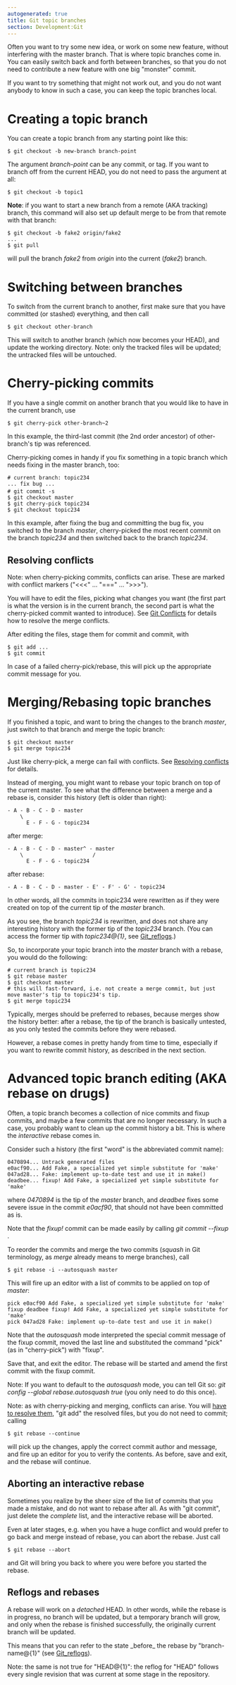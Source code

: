 ```yaml
---
autogenerated: true
title: Git topic branches
section: Development:Git
---
```



 Often you want to try some new idea, or work on some new feature, without interfering with the master branch. That is where topic branches come in. You can easily switch back and forth between branches, so that you do not need to contribute a new feature with one big "monster" commit.

If you want to try something that might not work out, and you do not want anybody to know in such a case, you can keep the topic branches local.

Creating a topic branch
=======================

You can create a topic branch from any starting point like this:

`$ git checkout -b new-branch branch-point`

The argument *branch-point* can be any commit, or tag. If you want to branch off from the current HEAD, you do not need to pass the argument at all:

`$ git checkout -b topic1`

**Note**: if you want to start a new branch from a remote (AKA tracking) branch, this command will also set up default merge to be from that remote with that branch:

`$ git checkout -b fake2 origin/fake2`  
`...`  
`$ git pull`

will pull the branch *fake2* from *origin* into the current (*fake2*) branch.

Switching between branches
==========================

To switch from the current branch to another, first make sure that you have committed (or stashed) everything, and then call

`$ git checkout other-branch`

This will switch to another branch (which now becomes your HEAD), and update the working directory. Note: only the tracked files will be updated; the untracked files will be untouched.

Cherry-picking commits
======================

If you have a single commit on another branch that you would like to have in the current branch, use

`$ git cherry-pick other-branch~2`

In this example, the third-last commit (the 2nd order ancestor) of other-branch's tip was referenced.

Cherry-picking comes in handy if you fix something in a topic branch which needs fixing in the master branch, too:

`# current branch: topic234`  
`... fix bug ...`  
`# git commit -s `<file>  
`$ git checkout master`  
`$ git cherry-pick topic234`  
`$ git checkout topic234`

In this example, after fixing the bug and committing the bug fix, you switched to the branch *master*, cherry-picked the most recent commit on the branch *topic234* and then switched back to the branch *topic234*.

## Resolving conflicts

Note: when cherry-picking commits, conflicts can arise. These are marked with conflict markers ("&lt;&lt;&lt;" ... "===" ... "&gt;&gt;&gt;").

You will have to edit the files, picking what changes you want (the first part is what the version is in the current branch, the second part is what the cherry-picked commit wanted to introduce). See [Git Conflicts](/develop/git/conflicts) for details how to resolve the merge conflicts.

After editing the files, stage them for commit and commit, with

`$ git add `<file>`...`  
`$ git commit`

In case of a failed cherry-pick/rebase, this will pick up the appropriate commit message for you.

Merging/Rebasing topic branches
===============================

If you finished a topic, and want to bring the changes to the branch *master*, just switch to that branch and merge the topic branch:

`$ git checkout master`  
`$ git merge topic234`

Just like cherry-pick, a merge can fail with conflicts. See [Resolving conflicts](/develop/git/topic-branches#resolving-conflicts) for details.

Instead of merging, you might want to rebase your topic branch on top of the current master. To see what the difference between a merge and a rebase is, consider this history (left is older than right):

`- A - B - C - D - master`  
`    \`  
`      E - F - G - topic234`

after merge:

`- A - B - C - D - master^ - master`  
`    \                      /`  
`      E - F - G - topic234`

after rebase:

`- A - B - C - D - master - E' - F' - G' - topic234`

In other words, all the commits in topic234 were rewritten as if they were created on top of the current tip of the *master* branch.

As you see, the branch *topic234* is rewritten, and does not share any interesting history with the former tip of the *topic234* branch. (You can access the former tip with *topic234@{1}*, see [Git\_reflogs](/develop/git/reflogs).)

So, to incorporate your topic branch into the *master* branch with a rebase, you would do the following:

`# current branch is topic234`  
`$ git rebase master`  
`$ git checkout master`  
`# this will fast-forward, i.e. not create a merge commit, but just move master's tip to topic234's tip.`  
`$ git merge topic234`

Typically, merges should be preferred to rebases, because merges show the history better: after a rebase, the tip of the branch is basically untested, as you only tested the commits before they were rebased.

However, a rebase comes in pretty handy from time to time, especially if you want to rewrite commit history, as described in the next section.

Advanced topic branch editing (AKA rebase on drugs)
===================================================

Often, a topic branch becomes a collection of nice commits and fixup commits, and maybe a few commits that are no longer necessary. In such a case, you probably want to clean up the commit history a bit. This is where the *interactive* rebase comes in.

Consider such a history (the first "word" is the abbreviated commit name):

`0470894... Untrack generated files`  
`e0acf90... Add Fake, a specialized yet simple substitute for 'make'`  
`047ad28... Fake: implement up-to-date test and use it in make()`  
`deadbee... fixup! Add Fake, a specialized yet simple substitute for 'make'`

where *0470894* is the tip of the *master* branch, and *deadbee* fixes some severe issue in the commit *e0acf90*, that should not have been committed as is.

Note that the *fixup!* commit can be made easily by calling *git commit --fixup <commit-to-fixup>*.

To reorder the commits and merge the two commits (*squash* in Git terminology, as *merge* already means to merge branches), call

`$ git rebase -i --autosquash master`

This will fire up an editor with a list of commits to be applied on top of *master*:

`pick e0acf90 Add Fake, a specialized yet simple substitute for 'make'`  
`fixup deadbee fixup! Add Fake, a specialized yet simple substitute for 'make'`  
`pick 047ad28 Fake: implement up-to-date test and use it in make()`

Note that the *autosquash* mode interpreted the special commit message of the fixup commit, moved the last line and substituted the command "pick" (as in "cherry-pick") with "fixup".

Save that, and exit the editor. The rebase will be started and amend the first commit with the fixup commit.

Note: If you want to default to the *autosquash* mode, you can tell Git so: *git config --global rebase.autosquash true* (you only need to do this once).

Note: as with cherry-picking and merging, conflicts can arise. You will [have to resolve them](/develop/git/conflicts), "git add" the resolved files, but you do not need to commit; calling

`$ git rebase --continue`

will pick up the changes, apply the correct commit author and message, and fire up an editor for you to verify the contents. As before, save and exit, and the rebase will continue.

## Aborting an interactive rebase

Sometimes you realize by the sheer size of the list of commits that you made a mistake, and do not want to rebase after all. As with "git commit", just delete the *complete* list, and the interactive rebase will be aborted.

Even at later stages, e.g. when you have a huge conflict and would prefer to go back and merge instead of rebase, you can abort the rebase. Just call

`$ git rebase --abort`

and Git will bring you back to where you were before you started the rebase.

## Reflogs and rebases

A rebase will work on a *detached* HEAD. In other words, while the rebase is in progress, no branch will be updated, but a temporary branch will grow, and only when the rebase is finished successfully, the originally current branch will be updated.

This means that you can refer to the state \_before\_ the rebase by "branch-name@{1}" (see [Git\_reflogs](/develop/git/reflogs)).

Note: the same is not true for "HEAD@{1}": the reflog for "HEAD" follows every single revision that was current at some stage in the repository.


